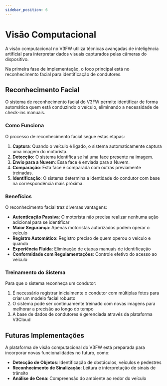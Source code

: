 ```yaml
---
sidebar_position: 6
---
```


# Visão Computacional

A visão computacional no V3FW utiliza técnicas avançadas de inteligência artificial para interpretar dados visuais capturados pelas câmeras do dispositivo. 

Na primeira fase de implementação, o foco principal está no reconhecimento facial para identificação de condutores.

## Reconhecimento Facial

O sistema de reconhecimento facial do V3FW permite identificar de forma automática quem está conduzindo o veículo, eliminando a necessidade de check-ins manuais.

### Como Funciona

O processo de reconhecimento facial segue estas etapas:

1. **Captura**: Quando o veículo é ligado, o sistema automaticamente captura uma imagem do motorista.
2. **Detecção**: O sistema identifica se há uma face presente na imagem.
3. **Envio para a Nuvem**: Essa face é enviada para a Nuvem.
4. **Comparação**: Esta face é comparada com outras previamente treinadas.
5. **Identificação**: O sistema determina a identidade do condutor com base na correspondência mais próxima.

### Benefícios

O reconhecimento facial traz diversas vantagens:

- **Autenticação Passiva**: O motorista não precisa realizar nenhuma ação adicional para se identificar
- **Maior Segurança**: Apenas motoristas autorizados podem operar o veículo
- **Registro Automático**: Registro preciso de quem operou o veículo e quando
- **Experiência Fluida**: Eliminação de etapas manuais de identificação
- **Conformidade com Regulamentações**: Controle efetivo do acesso ao veículo

### Treinamento do Sistema

Para que o sistema reconheça um condutor:

1. É necessário registrar inicialmente o condutor com múltiplas fotos para criar um modelo facial robusto
2. O sistema pode ser continuamente treinado com novas imagens para melhorar a precisão ao longo do tempo
3. A base de dados de condutores é gerenciada através da plataforma V3Cloud

## Futuras Implementações

A plataforma de visão computacional do V3FW está preparada para incorporar novas funcionalidades no futuro, como:

- **Detecção de Objetos**: Identificação de obstáculos, veículos e pedestres
- **Reconhecimento de Sinalização**: Leitura e interpretação de sinais de trânsito
- **Análise de Cena**: Compreensão do ambiente ao redor do veículo